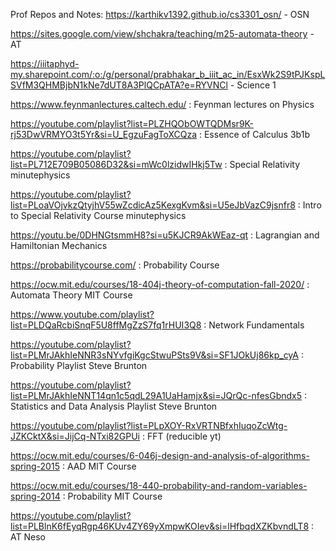 Prof Repos and Notes:
https://karthikv1392.github.io/cs3301_osn/ - OSN

https://sites.google.com/view/shchakra/teaching/m25-automata-theory - AT

https://iiitaphyd-my.sharepoint.com/:o:/g/personal/prabhakar_b_iiit_ac_in/EsxWk2S9tPJKspLSVfM3QHMBjbN1kNe7dUT8A3PlQCpATA?e=RYVNCl - Science 1
  

https://www.feynmanlectures.caltech.edu/ :  Feynman lectures on Physics

https://youtube.com/playlist?list=PLZHQObOWTQDMsr9K-rj53DwVRMYO3t5Yr&si=U_EgzuFagToXCQza :  Essence of Calculus 3b1b

https://youtube.com/playlist?list=PL712E709B05086D32&si=mWc0lzidwIHkj5Tw : Special Relativity minutephysics

https://youtube.com/playlist?list=PLoaVOjvkzQtyjhV55wZcdicAz5KexgKvm&si=U5eJbVazC9jsnfr8 : Intro to Special Relativity Course minutephysics

https://youtu.be/0DHNGtsmmH8?si=u5KJCR9AkWEaz-qt : Lagrangian and Hamiltonian Mechanics

https://probabilitycourse.com/ : Probability Course

https://ocw.mit.edu/courses/18-404j-theory-of-computation-fall-2020/ : Automata Theory MIT Course

https://www.youtube.com/playlist?list=PLDQaRcbiSnqF5U8ffMgZzS7fq1rHUI3Q8 : Network Fundamentals

https://youtube.com/playlist?list=PLMrJAkhIeNNR3sNYvfgiKgcStwuPSts9V&si=SF1JOkUj86kp_cyA : Probability Playlist Steve Brunton

https://youtube.com/playlist?list=PLMrJAkhIeNNT14qn1c5qdL29A1UaHamjx&si=JQrQc-nfesGbndx5 : Statistics and Data Analysis Playlist Steve Brunton

https://youtube.com/playlist?list=PLpXOY-RxVRTNBfxhIuqoZcWtg-JZKCktX&si=JijCq-NTxi82GPUi : FFT (reducible yt)

https://ocw.mit.edu/courses/6-046j-design-and-analysis-of-algorithms-spring-2015 : AAD MIT Course 

https://ocw.mit.edu/courses/18-440-probability-and-random-variables-spring-2014 : Probability MIT Course 

https://youtube.com/playlist?list=PLBlnK6fEyqRgp46KUv4ZY69yXmpwKOIev&si=lHfbqdXZKbvndLT8 : AT Neso
